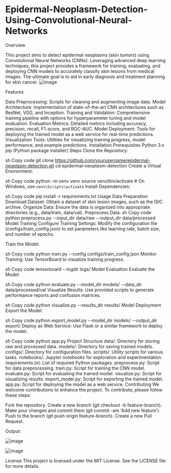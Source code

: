 # Epidermal-Neoplasm-Detection-Using-Convolutional-Neural-Networks

Overview

This project aims to detect epidermal neoplasms (skin tumors) using Convolutional Neural Networks (CNNs). Leveraging advanced deep learning techniques, this project provides a framework for training, evaluating, and deploying CNN models to accurately classify skin lesions from medical images. The ultimate goal is to aid in early diagnosis and treatment planning for skin cancer.
![image](https://github.com/vishnuvemuri/Epidermal-Neoplasm-Detection-Using-Convolutional-Neural-Networks/assets/96485620/35b30287-0f5b-4068-97ab-349fef137f38)


Features

Data Preprocessing: Scripts for cleaning and augmenting image data.
Model Architecture: Implementation of state-of-the-art CNN architectures such as ResNet, VGG, and Inception.
Training and Validation: Comprehensive training pipeline with options for hyperparameter tuning and model evaluation.
Evaluation Metrics: Detailed metrics including accuracy, precision, recall, F1-score, and ROC-AUC.
Model Deployment: Tools for deploying the trained model as a web service for real-time predictions.
Visualization Tools: Utilities for visualizing training progress, model performance, and example predictions.
Installation
Prerequisites
Python 3.x
pip (Python package installer)
Steps
Clone the Repository:

sh
Copy code
git clone https://github.com/yourusername/epidermal-neoplasm-detection.git
cd epidermal-neoplasm-detection
Create a Virtual Environment:

sh
Copy code
python -m venv venv
source venv/bin/activate  # On Windows, use `venv\Scripts\activate`
Install Dependencies:

sh
Copy code
pip install -r requirements.txt
Usage
Data Preparation
Download Dataset: Obtain a dataset of skin lesion images, such as the ISIC archive.
Organize Data: Ensure the data is organized into appropriate directories (e.g., data/train, data/val).
Preprocess Data:
sh
Copy code
python preprocess.py --input_dir data/raw --output_dir data/processed
Model Training
Configure Training Settings: Modify the configuration file (configs/train_config.json) to set parameters like learning rate, batch size, and number of epochs.

Train the Model:

sh
Copy code
python train.py --config configs/train_config.json
Monitor Training: Use TensorBoard to visualize training progress.

sh
Copy code
tensorboard --logdir logs/
Model Evaluation
Evaluate the Model:

sh
Copy code
python evaluate.py --model_dir models/ --data_dir data/processed/val
Visualize Results: Use provided scripts to generate performance reports and confusion matrices.

sh
Copy code
python visualize.py --results_dir results/
Model Deployment
Export the Model:

sh
Copy code
python export_model.py --model_dir models/ --output_dir export/
Deploy as Web Service: Use Flask or a similar framework to deploy the model.

sh
Copy code
python app.py
Project Structure
data/: Directory for storing raw and processed data.
models/: Directory for saving trained models.
configs/: Directory for configuration files.
scripts/: Utility scripts for various tasks.
notebooks/: Jupyter notebooks for exploration and experimentation.
requirements.txt: List of required Python packages.
preprocess.py: Script for data preprocessing.
train.py: Script for training the CNN model.
evaluate.py: Script for evaluating the trained model.
visualize.py: Script for visualizing results.
export_model.py: Script for exporting the trained model.
app.py: Script for deploying the model as a web service.
Contributing
We welcome contributions to enhance the project. To contribute, please follow these steps:

Fork the repository.
Create a new branch (git checkout -b feature-branch).
Make your changes and commit them (git commit -am 'Add new feature').
Push to the branch (git push origin feature-branch).
Create a new Pull Request.

Output:

![image](https://github.com/vishnuvemuri/Epidermal-Neoplasm-Detection-Using-Convolutional-Neural-Networks/assets/96485620/0f65adb0-2454-4725-8523-d6f3ddf64e93)

![image](https://github.com/vishnuvemuri/Epidermal-Neoplasm-Detection-Using-Convolutional-Neural-Networks/assets/96485620/cfd2baf2-c1ce-416b-8e76-c3fe0a3ae709)


License
This project is licensed under the MIT License. See the LICENSE file for more details.
